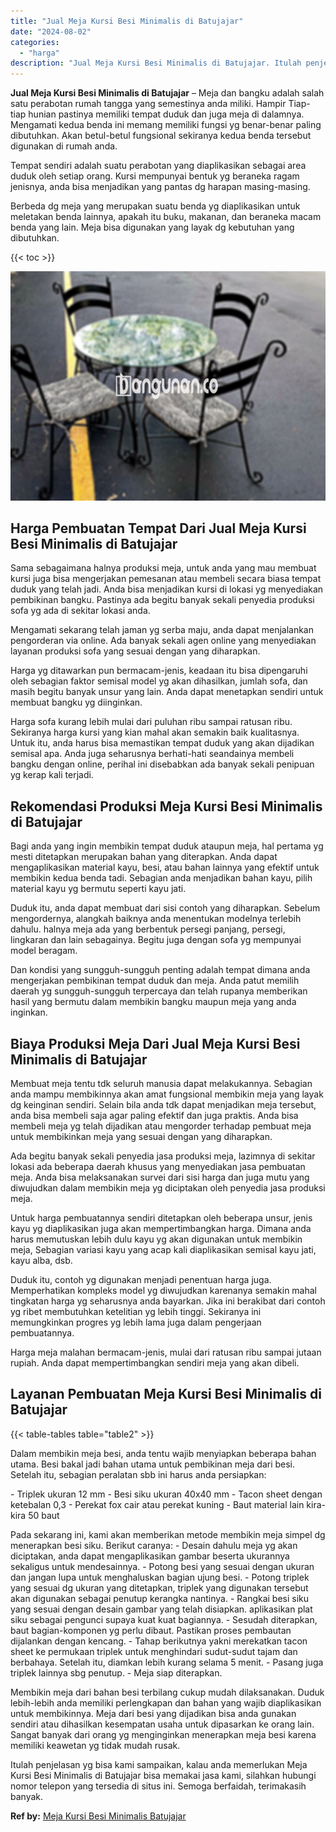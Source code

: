 ```yaml
---
title: "Jual Meja Kursi Besi Minimalis di Batujajar"
date: "2024-08-02"
categories: 
  - "harga"
description: "Jual Meja Kursi Besi Minimalis di Batujajar. Itulah penjelasan yg bisa kami sampaikan, kalau anda memerlukan Meja Kursi Besi Minimalis di Batujajar bisa mema..."
---
```


**Jual Meja Kursi Besi Minimalis di Batujajar** – Meja dan bangku adalah salah satu perabotan rumah tangga yang semestinya anda miliki. Hampir Tiap-tiap hunian pastinya memiliki tempat duduk dan juga meja di dalamnya. Mengamati kedua benda ini memang memiliki fungsi yg benar-benar paling dibutuhkan. Akan betul-betul fungsional sekiranya kedua benda tersebut digunakan di rumah anda.

Tempat sendiri adalah suatu perabotan yang diaplikasikan sebagai area duduk oleh setiap orang. Kursi mempunyai bentuk yg beraneka ragam jenisnya, anda bisa menjadikan yang pantas dg harapan masing-masing.

Berbeda dg meja yang merupakan suatu benda yg diaplikasikan untuk meletakan benda lainnya, apakah itu buku, makanan, dan beraneka macam benda yang lain. Meja bisa digunakan yang layak dg kebutuhan yang dibutuhkan.

{{< toc >}}

![Jual Meja Kursi Besi Minimalis di Batujajar](/images/jual-meja-besi-murah29.png)

## Harga Pembuatan Tempat Dari Jual Meja Kursi Besi Minimalis di Batujajar

Sama sebagaimana halnya produksi meja, untuk anda yang mau membuat kursi juga bisa mengerjakan pemesanan atau membeli secara biasa tempat duduk yang telah jadi. Anda bisa menjadikan kursi di lokasi yg menyediakan pembikinan bangku. Pastinya ada begitu banyak sekali penyedia produksi sofa yg ada di sekitar lokasi anda.

Mengamati sekarang telah jaman yg serba maju, anda dapat menjalankan pengorderan via online. Ada banyak sekali agen online yang menyediakan layanan produksi sofa yang sesuai dengan yang diharapkan.

Harga yg ditawarkan pun bermacam-jenis, keadaan itu bisa dipengaruhi oleh sebagian faktor semisal model yg akan dihasilkan, jumlah sofa, dan masih begitu banyak unsur yang lain. Anda dapat menetapkan sendiri untuk membuat bangku yg diinginkan.

Harga sofa kurang lebih mulai dari puluhan ribu sampai ratusan ribu. Sekiranya harga kursi yang kian mahal akan semakin baik kualitasnya. Untuk itu, anda harus bisa memastikan tempat duduk yang akan dijadikan semisal apa. Anda juga seharusnya berhati-hati seandainya membeli bangku dengan online, perihal ini disebabkan ada banyak sekali penipuan yg kerap kali terjadi.

## Rekomendasi Produksi Meja Kursi Besi Minimalis di Batujajar

Bagi anda yang ingin membikin tempat duduk ataupun meja, hal pertama yg mesti ditetapkan merupakan bahan yang diterapkan. Anda dapat mengaplikasikan material kayu, besi, atau bahan lainnya yang efektif untuk membikin kedua benda tadi. Sebagian anda menjadikan bahan kayu, pilih material kayu yg bermutu seperti kayu jati.

Duduk itu, anda dapat membuat dari sisi contoh yang diharapkan. Sebelum mengordernya, alangkah baiknya anda menentukan modelnya terlebih dahulu. halnya meja ada yang berbentuk persegi panjang, persegi, lingkaran dan lain sebagainya. Begitu juga dengan sofa yg mempunyai model beragam.

Dan kondisi yang sungguh-sungguh penting adalah tempat dimana anda mengerjakan pembikinan tempat duduk dan meja. Anda patut memilih daerah yg sungguh-sungguh terpercaya dan telah rupanya memberikan hasil yang bermutu dalam membikin bangku maupun meja yang anda inginkan.

## Biaya Produksi Meja Dari Jual Meja Kursi Besi Minimalis di Batujajar

Membuat meja tentu tdk seluruh manusia dapat melakukannya. Sebagian anda mampu membikinnya akan amat fungsional membikin meja yang layak dg keinginan sendiri. Selain bila anda tdk dapat menjadikan meja tersebut, anda bisa membeli saja agar paling efektif dan juga praktis. Anda bisa membeli meja yg telah dijadikan atau mengorder terhadap pembuat meja untuk membikinkan meja yang sesuai dengan yang diharapkan.

Ada begitu banyak sekali penyedia jasa produksi meja, lazimnya di sekitar lokasi ada beberapa daerah khusus yang menyediakan jasa pembuatan meja. Anda bisa melaksanakan survei dari sisi harga dan juga mutu yang diwujudkan dalam membikin meja yg diciptakan oleh penyedia jasa produksi meja.

Untuk harga pembuatannya sendiri ditetapkan oleh beberapa unsur, jenis kayu yg diaplikasikan juga akan mempertimbangkan harga. Dimana anda harus memutuskan lebih dulu kayu yg akan digunakan untuk membikin meja, Sebagian variasi kayu yang acap kali diaplikasikan semisal kayu jati, kayu alba, dsb.

Duduk itu, contoh yg digunakan menjadi penentuan harga juga. Memperhatikan kompleks model yg diwujudkan karenanya semakin mahal tingkatan harga yg seharusnya anda bayarkan. Jika ini berakibat dari contoh yg ribet membutuhkan ketelitian yg lebih tinggi. Sekiranya ini memungkinkan progres yg lebih lama juga dalam pengerjaan pembuatannya.

Harga meja malahan bermacam-jenis, mulai dari ratusan ribu sampai jutaan rupiah. Anda dapat mempertimbangkan sendiri meja yang akan dibeli.

## Layanan Pembuatan Meja Kursi Besi Minimalis di Batujajar

{{< table-tables table="table2" >}}

Dalam membikin meja besi, anda tentu wajib menyiapkan beberapa bahan utama. Besi bakal jadi bahan utama untuk pembikinan meja dari besi. Setelah itu, sebagian peralatan sbb ini harus anda persiapkan:

\- Triplek ukuran 12 mm - Besi siku ukuran 40x40 mm - Tacon sheet dengan ketebalan 0,3 - Perekat fox cair atau perekat kuning - Baut material lain kira-kira 50 baut

Pada sekarang ini, kami akan memberikan metode membikin meja simpel dg menerapkan besi siku. Berikut caranya: - Desain dahulu meja yg akan diciptakan, anda dapat mengaplikasikan gambar beserta ukurannya sekaligus untuk mendesainnya. - Potong besi yang sesuai dengan ukuran dan jangan lupa untuk menghaluskan bagian ujung besi. - Potong triplek yang sesuai dg ukuran yang ditetapkan, triplek yang digunakan tersebut akan digunakan sebagai penutup kerangka nantinya. - Rangkai besi siku yang sesuai dengan desain gambar yang telah disiapkan. aplikasikan plat siku sebagai pengunci supaya kuat kuat bagiannya. - Sesudah diterapkan, baut bagian-komponen yg perlu dibaut. Pastikan proses pembautan dijalankan dengan kencang. - Tahap berikutnya yakni merekatkan tacon sheet ke permukaan triplek untuk menghindari sudut-sudut tajam dan berbahaya. Setelah itu, diamkan lebih kurang selama 5 menit. - Pasang juga triplek lainnya sbg penutup. - Meja siap diterapkan.

Membikin meja dari bahan besi terbilang cukup mudah dilaksanakan. Duduk lebih-lebih anda memiliki perlengkapan dan bahan yang wajib diaplikasikan untuk membikinnya. Meja dari besi yang dijadikan bisa anda gunakan sendiri atau dihasilkan kesempatan usaha untuk dipasarkan ke orang lain. Sangat banyak dari orang yg menginginkan menerapkan meja besi karena memiliki keawetan yg tidak mudah rusak.

Itulah penjelasan yg bisa kami sampaikan, kalau anda memerlukan Meja Kursi Besi Minimalis di Batujajar bisa memakai jasa kami, silahkan hubungi nomor telepon yang tersedia di situs ini. Semoga berfaidah, terimakasih banyak.

**Ref by:** [Meja Kursi Besi Minimalis Batujajar](https://id.wikipedia.org/wiki/Meja)
